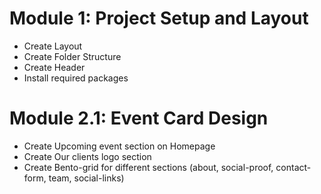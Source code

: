 # Module 1: Project Setup and Layout

- Create Layout
- Create Folder Structure
- Create Header
- Install required packages

# Module 2.1: Event Card Design

- Create Upcoming event section on Homepage
- Create Our clients logo section
- Create Bento-grid for different sections (about, social-proof, contact-form, team, social-links)

